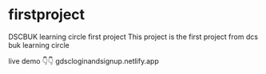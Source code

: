 # firstproject
DSCBUK learning circle first project 
This project is the first project from dcs buk learning circle 

live demo 👇👇
gdscloginandsignup.netlify.app
